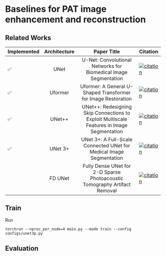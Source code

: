 # Baselines for PAT image enhancement and reconstruction

## Related Works


| Implemented | Architecture | Paper Title | Citation |
|-------------|:------------:|:-----------:|----------|
|    ✅      | UNet         |  U-Net: Convolutional Networks for Biomedical Image Segmentation   |    [![citation](https://img.shields.io/badge/dynamic/json?label=citation&query=citationCount&url=https%3A%2F%2Fapi.semanticscholar.org%2Fgraph%2Fv1%2Fpaper%2F6364fdaa0a0eccd823a779fcdd489173f938e91a%3Ffields%3DcitationCount)](https://www.semanticscholar.org/paper/U-Net%3A-Convolutional-Networks-for-Biomedical-Image-Ronneberger-Fischer/6364fdaa0a0eccd823a779fcdd489173f938e91a)      |
|    ✅      |   Uformer    |   Uformer: A General U-Shaped Transformer for Image Restoration     |  [![citation](https://img.shields.io/badge/dynamic/json?label=citation&query=citationCount&url=https%3A%2F%2Fapi.semanticscholar.org%2Fgraph%2Fv1%2Fpaper%2F2835951fabf12804e17d5a525b2be2bee70e7910%3Ffields%3DcitationCount)](https://www.semanticscholar.org/paper/Uformer%3A-A-General-U-Shaped-Transformer-for-Image-Wang-Cun/2835951fabf12804e17d5a525b2be2bee70e7910)   |
|    ✅       |   UNet++   |   UNet++: Redesigning Skip Connections to Exploit Multiscale Features in Image Segmentation   |  [![citation](https://img.shields.io/badge/dynamic/json?label=citation&query=citationCount&url=https%3A%2F%2Fapi.semanticscholar.org%2Fgraph%2Fv1%2Fpaper%2F42b0a8f757e45462e627e57f9af7e9849dcdacdf%3Ffields%3DcitationCount)](https://www.semanticscholar.org/paper/UNet%2B%2B%3A-Redesigning-Skip-Connections-to-Exploit-in-Zhou-Siddiquee/42b0a8f757e45462e627e57f9af7e9849dcdacdf)   |
|    ✅       |  UNet 3+    |  UNet 3+: A Full-Scale Connected UNet for Medical Image Segmentation   |   [![citation](https://img.shields.io/badge/dynamic/json?label=citation&query=citationCount&url=https%3A%2F%2Fapi.semanticscholar.org%2Fgraph%2Fv1%2Fpaper%2F0b444f74dd9cc06c2833dd15f9258ef5e169e6ea%3Ffields%3DcitationCount)](https://www.semanticscholar.org/paper/UNet-3%2B%3A-A-Full-Scale-Connected-UNet-for-Medical-Huang-Lin/0b444f74dd9cc06c2833dd15f9258ef5e169e6ea)   |
|             |   FD UNet    |   Fully Dense UNet for 2-D Sparse Photoacoustic Tomography Artifact Removal   |    [![citation](https://img.shields.io/badge/dynamic/json?label=citation&query=citationCount&url=https%3A%2F%2Fapi.semanticscholar.org%2Fgraph%2Fv1%2Fpaper%2F06e39ff951f8a137ba871a3f62de19bef1c128a8%3Ffields%3DcitationCount)](https://www.semanticscholar.org/paper/Fully-Dense-UNet-for-2-D-Sparse-Photoacoustic-Guan-Khan/06e39ff951f8a137ba871a3f62de19bef1c128a8)    |

## Train

Run

```shell
torchrun --nproc_per_node=4 main.py --mode train --config configs/unet3p.py
```

## Evaluation